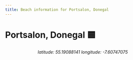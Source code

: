 ```yaml
---
title: Beach information for Portsalon, Donegal
---
```

# Portsalon, Donegal 🟦

<div align="center"><i>latitude: 55.19088141 longitude: -7.60747075</i></div>